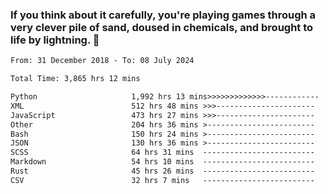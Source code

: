 ### If you think about it carefully, you're playing games through a very clever pile of sand, doused in chemicals, and brought to life by lightning.  👋


<!--START_SECTION:waka-->

```txt
From: 31 December 2018 - To: 08 July 2024

Total Time: 3,865 hrs 12 mins

Python                     1,992 hrs 13 mins>>>>>>>>>>>>>------------   51.55 %
XML                        512 hrs 48 mins >>>----------------------   13.27 %
JavaScript                 473 hrs 27 mins >>>----------------------   12.25 %
Other                      204 hrs 36 mins >------------------------   05.29 %
Bash                       150 hrs 24 mins >------------------------   03.89 %
JSON                       130 hrs 36 mins >------------------------   03.38 %
SCSS                       64 hrs 31 mins  -------------------------   01.67 %
Markdown                   54 hrs 10 mins  -------------------------   01.40 %
Rust                       45 hrs 26 mins  -------------------------   01.18 %
CSV                        32 hrs 7 mins   -------------------------   00.83 %
```

<!--END_SECTION:waka-->
